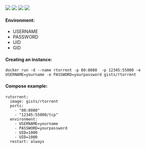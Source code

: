 ![](https://img.shields.io/badge/rtorrent-0.9.6-brightgreen.svg) ![](https://img.shields.io/badge/Alpine-3.4-brightgreen.svg) ![](https://img.shields.io/docker/stars/gists/rtorrent.svg) ![](https://img.shields.io/docker/pulls/gists/rtorrent.svg)

#### Environment:

- USERNAME
- PASSWORD
- UID
- GID

#### Creating an instance:

    docker run -d --name rtorrent -p 80:8080  -p 12345:55000 -e USERNAME=yourname -e PASSWORD=yourpassword gists/rtorrent

#### Compose example:

    rutorrent:
      image: gists/rtorrent
      ports:
        - "80:8080"
        - "12345:55000/tcp"
      environment:
        - USERNAME=yourname
        - PASSWORD=yourpassword
        - UID=1000
        - UID=1000
      restart: always
